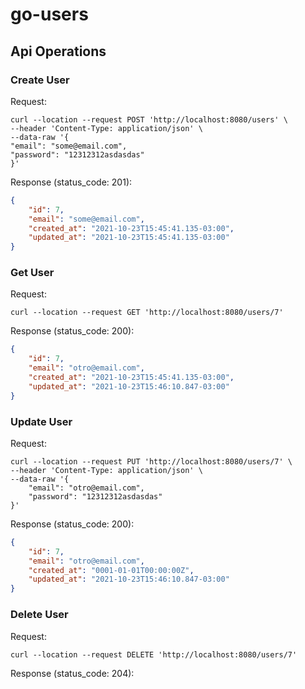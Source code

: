 # go-users


## Api Operations

### Create User
Request:
```
curl --location --request POST 'http://localhost:8080/users' \
--header 'Content-Type: application/json' \
--data-raw '{
"email": "some@email.com",
"password": "12312312asdasdas"
}'
```

Response (status_code: 201):
```json
{
    "id": 7,
    "email": "some@email.com",
    "created_at": "2021-10-23T15:45:41.135-03:00",
    "updated_at": "2021-10-23T15:45:41.135-03:00"
}
```

### Get User

Request:
```
curl --location --request GET 'http://localhost:8080/users/7'
```

Response (status_code: 200):
```json
{
    "id": 7,
    "email": "otro@email.com",
    "created_at": "2021-10-23T15:45:41.135-03:00",
    "updated_at": "2021-10-23T15:46:10.847-03:00"
}
```

### Update User

Request:
```
curl --location --request PUT 'http://localhost:8080/users/7' \
--header 'Content-Type: application/json' \
--data-raw '{
    "email": "otro@email.com",
    "password": "12312312asdasdas"
}'
```

Response (status_code: 200):
```json
{
    "id": 7,
    "email": "otro@email.com",
    "created_at": "0001-01-01T00:00:00Z",
    "updated_at": "2021-10-23T15:46:10.847-03:00"
}
```

### Delete User

Request:
```
curl --location --request DELETE 'http://localhost:8080/users/7'
```

Response (status_code: 204):
```json
```
